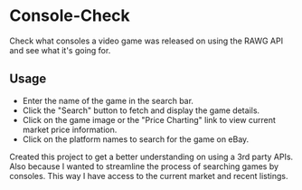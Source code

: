 # Console-Check
Check what consoles a video game was released on using the RAWG API and see what it's going for.
## Usage 
- Enter the name of the game in the search bar.
- Click the "Search" button to fetch and display the game details.
- Click on the game image or the "Price Charting" link to view current market price information.
- Click on the platform names to search for the game on eBay.

Created this project to get a better understanding on using a 3rd party APIs. Also because I wanted to streamline the process of searching games by consoles. This way I have access to the current market and recent listings. 